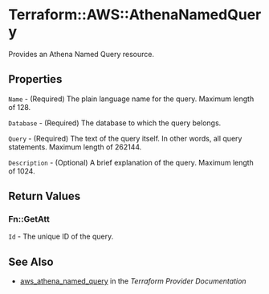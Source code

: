 # Terraform::AWS::AthenaNamedQuery

Provides an Athena Named Query resource.

## Properties

`Name` - (Required) The plain language name for the query. Maximum length of 128.

`Database` - (Required) The database to which the query belongs.

`Query` - (Required) The text of the query itself. In other words, all query statements. Maximum length of 262144.

`Description` - (Optional) A brief explanation of the query. Maximum length of 1024.


## Return Values

### Fn::GetAtt

`Id` - The unique ID of the query.

## See Also

* [aws_athena_named_query](https://www.terraform.io/docs/providers/aws/r/athena_named_query.html) in the _Terraform Provider Documentation_